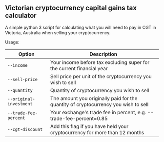 Victorian cryptocurrency capital gains tax calculator
-------------------------------------------------------

A simple python 3 script for calculating what you will need to pay in CGT in Victoria, Australia when
selling your cryptocurrency.

Usage:

| Option                 | Description                                                                        |
|------------------------|------------------------------------------------------------------------------------|
|`--income`              | Your income before tax excluding super for the current financial year              |
|`--sell-price`          | Sell price per unit of the cryptocurrency you wish to sell                         |
|`--quantity`            | Quantity of cryptocurrency you wish to sell                                        |
|`--original-investment` | The amount you originally paid for the quantity of cryptocurrency you wish to sell |
|`--trade-fee-percent`   | Your exchange's trade fee in percent, e.g. --trade-fee-percent=0.85                |
|`--cgt-discount`        | Add this flag if you have held your cryptocurrency for more than 12 months         |
